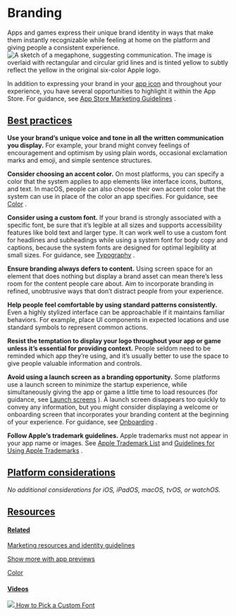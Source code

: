 Branding
========

Apps and games express their unique brand identity in ways that make them instantly recognizable while feeling at home on the platform and giving people a consistent experience.![A sketch of a megaphone, suggesting communication. The image is overlaid with rectangular and circular grid lines and is tinted yellow to subtly reflect the yellow in the original six-color Apple logo.](https://docs-assets.developer.apple.com/published/8ea20e1bc15bc51d9242f39c27cbb0c6/foundations-branding-intro@2x.png)

In addition to expressing your brand in your [app icon](https://developer.apple.com/design/human-interface-guidelines/app-icons)
 and throughout your experience, you have several opportunities to highlight it within the App Store. For guidance, see [App Store Marketing Guidelines](https://developer.apple.com/app-store/marketing/guidelines/)
.

[Best practices](/design/human-interface-guidelines/branding#Best-practices)
----------------------------------------------------------------------------

**Use your brand’s unique voice and tone in all the written communication you display.** For example, your brand might convey feelings of encouragement and optimism by using plain words, occasional exclamation marks and emoji, and simple sentence structures.

**Consider choosing an accent color.** On most platforms, you can specify a color that the system applies to app elements like interface icons, buttons, and text. In macOS, people can also choose their own accent color that the system can use in place of the color an app specifies. For guidance, see [Color](/design/human-interface-guidelines/color)
.

**Consider using a custom font.** If your brand is strongly associated with a specific font, be sure that it’s legible at all sizes and supports accessibility features like bold text and larger type. It can work well to use a custom font for headlines and subheadings while using a system font for body copy and captions, because the system fonts are designed for optimal legibility at small sizes. For guidance, see [Typography](/design/human-interface-guidelines/typography)
.

**Ensure branding always defers to content.** Using screen space for an element that does nothing but display a brand asset can mean there’s less room for the content people care about. Aim to incorporate branding in refined, unobtrusive ways that don’t distract people from your experience.

**Help people feel comfortable by using standard patterns consistently.** Even a highly stylized interface can be approachable if it maintains familiar behaviors. For example, place UI components in expected locations and use standard symbols to represent common actions.

**Resist the temptation to display your logo throughout your app or game unless it’s essential for providing context.** People seldom need to be reminded which app they’re using, and it’s usually better to use the space to give people valuable information and controls.

**Avoid using a launch screen as a branding opportunity.** Some platforms use a launch screen to minimize the startup experience, while simultaneously giving the app or game a little time to load resources (for guidance, see [Launch screens](/design/human-interface-guidelines/launching#Launch-screens)
). A launch screen disappears too quickly to convey any information, but you might consider displaying a welcome or onboarding screen that incorporates your branding content at the beginning of your experience. For guidance, see [Onboarding](/design/human-interface-guidelines/onboarding)
.

**Follow Apple’s trademark guidelines.** Apple trademarks must not appear in your app name or images. See [Apple Trademark List](https://www.apple.com/legal/intellectual-property/trademark/appletmlist.html)
 and [Guidelines for Using Apple Trademarks](https://www.apple.com/legal/intellectual-property/guidelinesfor3rdparties.html)
.

[Platform considerations](/design/human-interface-guidelines/branding#Platform-considerations)
----------------------------------------------------------------------------------------------

*No additional considerations for iOS, iPadOS, macOS, tvOS, or watchOS.*

[Resources](/design/human-interface-guidelines/branding#Resources)
------------------------------------------------------------------

#### [Related](/design/human-interface-guidelines/branding#Related)

[Marketing resources and identity guidelines](https://developer.apple.com/app-store/marketing/guidelines/)


[Show more with app previews](https://developer.apple.com/app-store/app-previews/)


[Color](/design/human-interface-guidelines/color)


#### [Videos](/design/human-interface-guidelines/branding#Videos)

[![](https://devimages-cdn.apple.com/wwdc-services/images/7/74704F28-2E2D-4125-B25A-AA9E8400D636/1919_wide_250x141_1x.jpg) How to Pick a Custom Font](https://developer.apple.com/videos/play/wwdc2017/815) 
